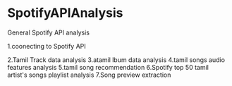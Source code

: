 # SpotifyAPIAnalysis
General Spotify API analysis

1.coonecting to Spotify API

2.Tamil Track data analysis
3.atamil lbum data analysis
4.tamil songs audio features analysis
5.tamil song recommendation
6.Spotify top 50 tamil artist's songs playlist analysis
7.Song preview extraction
